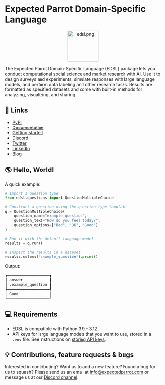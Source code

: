 # Expected Parrot Domain-Specific Language 
<p align="center">
  <img src="https://github.com/expectedparrot/edsl/blob/main/static/logo.png?raw=true" alt="edsl.png" width="100"/>
</p>

The Expected Parrot Domain-Specific Language (EDSL) package lets you conduct computational social science and market research with AI. Use it to design surveys and experiments, simulate responses with large language models, and perform data labeling and other research tasks. Results are formatted as specified datasets and come with built-in methods for analyzing, visualizing, and sharing. 

## 🔗 Links
- [PyPI](https://pypi.org/project/edsl/)
- [Documentation](https://docs.expectedparrot.com)
- [Getting started](https://docs.expectedparrot.com/en/latest/starter_tutorial.html) 
- [Discord](https://discord.com/invite/mxAYkjfy9m)
- [Twitter](https://x.com/ExpectedParrot)
- [LinkedIn](https://www.linkedin.com/company/expectedparrot/)
- [Blog](https://blog.expectedparrot.com)

## 🌎 Hello, World!
A quick example:

```python
# Import a question type
from edsl.questions import QuestionMultipleChoice

# Construct a question using the question type template
q = QuestionMultipleChoice(
    question_name="example_question",
    question_text="How do you feel today?",
    question_options=["Bad", "OK", "Good"]
)

# Run it with the default language model
results = q.run()

# Inspect the results in a dataset
results.select("example_question").print()
```

Output:
```python
┏━━━━━━━━━━━━━━━━━━━┓
┃ answer            ┃
┃ .example_question ┃
┡━━━━━━━━━━━━━━━━━━━┩
│ Good              │
└───────────────────┘
```

## 💻 Requirements
* EDSL is compatible with Python 3.9 - 3.12.
* API keys for large language models that you want to use, stored in a `.env` file.
See instructions on [storing API keys](https://docs.expectedparrot.com/en/latest/api_keys.html).

## 💡 Contributions, feature requests & bugs
Interested in contributing? Want us to add a new feature? Found a bug for us to squash? 
Please send us an email at [info@expectedparrot.com](mailto:info@expectedparrot.com) or message us at our [Discord channel](https://discord.com/invite/mxAYkjfy9m).
